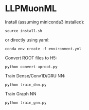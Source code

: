 # LLPMuonML

Install (assuming miniconda3 installed):
```
source install.sh
```
or directly using yaml:
```
conda env create -f environment.yml
```

Convert ROOT files to H5:
```
python convert-uproot.py
```

Train Dense/Conv1D/GRU NN:
```
python train_dnn.py
```

Train Graph NN
```
python train_gnn.py
```

